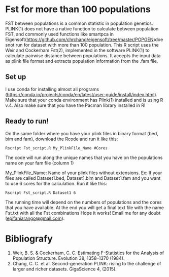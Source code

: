 # Fst for more than 100 populations

FST between populations is a common statistic in population genetics. PLINK(1) does not have a native function to calculate between population FST, and commonly used functions like smartpca in Eigensoft(https://github.com/chrchang/eigensoft/tree/master/POPGEN)doe snot run for dataset with more than 100 population. 
This R script uses the Weir and Cockerham Fst(2), implemented in the software PLINK(1) to calculate pairwise distance between populations. It accepts the input data as plink file format and extracts population information from the .fam file.


## Set up

I use conda for installing almost all programs (https://conda.io/projects/conda/en/latest/user-guide/install/index.html). 
Make sure that your conda environment has Plink(1) installed and is using R v.4. 
Also make sure that you have the Pacman library installed in R!

## Ready to run!

On the same folder where you have your plink files in binary format (bed, bim and fam), download the Rcode and run it like this: 

```
Rscript Fst_script.R My_PlinkFile_Name #Cores 
``` 

The code will run along the unique names that you have on the populations name on your fam file (column 1)

My_PlinkFile_Name: Name of your plink files without extensions. Ex: If your files are called Dataset1.bed, Dataset1.bim and Dataset1.fam and you want to use 6 cores for the calculation. Run it like this:


```
Rscript Fst_script.R Dataset1 6 
``` 

The running time will depend on the numbers of populations and the cores that you have available. At the end you will get a final text file with the name Fst.txt with all the Fst combinations
Hope it works! Email me for any doubt (epifaniarango@gmail.com).


# Bibliografy
1. Weir, B. S. & Cockerham, C. C. Estimating F-Statistics for the Analysis of Population Structure. Evolution 38, 1358–1370 (1984).
2. Chang, C. C. et al. Second-generation PLINK: rising to the challenge of larger and richer datasets. GigaScience 4, (2015).


